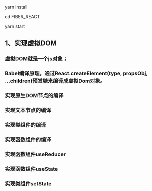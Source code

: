 
yarn install

cd FIBER_REACT

yarn start



## 1、实现虚拟DOM

### 虚拟DOM就是一个js对象；

### Babel编译原理，通过React.createElement(type, propsObj, ...children)预发糖来编译成虚拟Dom对象。
### 实现原生DOM节点的编译

### 实现文本节点的编译

### 实现类组件的编译

### 实现函数组件的编译

### 实现函数组件useReducer

### 实现函数组件useState

### 实现类组件setState